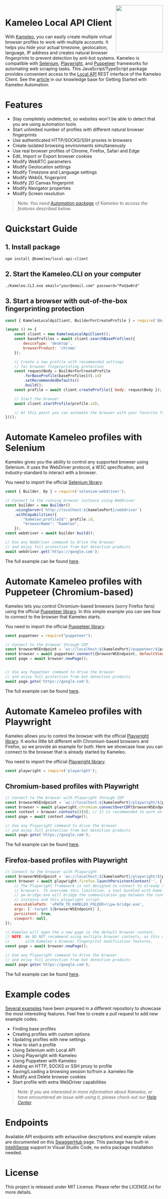 <img src="docs/kameleo-logo.png" width="150" align="right" />

# Kameleo Local API Client
With [Kameleo](https://kameleo.io), you can easily create multiple virtual browser profiles to work with multiple accounts. It helps you hide your actual timezone, geolocation, language, IP address and creates natural browser fingerprints to prevent detection by anti-bot systems. Kameleo is compatible with [Selenium](https://www.selenium.dev/), [Playwright](https://playwright.dev/), and [Puppeteer](https://pptr.dev/) frameworks for automating web scraping tasks. This JavaScript/TypeScript package provides convenient access to the [Local API](https://app.swaggerhub.com/apis/kameleo-team/kameleo-local-api/) REST interface of the Kameleo Client. See the [article](https://help.kameleo.io/hc/en-us/articles/4418166326417) in our knowledge base for Getting Started with Kameleo Automation.


# Features
- Stay completely undetected, so websites won't be able to detect that you are using automation tools
- Start unlimited number of profiles with different natural browser fingerprints
- Use authenticated HTTP/SOCKS/SSH proxies in browsers
- Create isolated browsing environments simultaneously
- Use real browser profiles of Chrome, Firefox, Safari and Edge
- Edit, Import or Export browser cookies
- Modify WebRTC parameters
- Modify Geolocation settings
- Modify Timezone and Language settings
- Modify WebGL fingerprint
- Modify 2D Canvas fingerprint
- Modify Navigator properties
- Modify Screen resolution

> Note: _You need [Automation package](https://kameleo.io/learn-more/automation/) of Kameleo to access the features described below._


# Quickstart Guide

## 1. Install package
```
npm install @kameleo/local-api-client
```

## 2. Start the Kameleo.CLI on your computer
```
./Kameleo.CLI.exe email="your@email.com" password="Pa$$w0rd"
```

## 3. Start a browser with out-of-the-box fingerprinting protection 
```javascript
const { KameleoLocalApiClient, BuilderForCreateProfile } = require('@kameleo/local-api-client');

(async () => {
    const client = new KameleoLocalApiClient();
    const baseProfiles = await client.searchBaseProfiles({
        deviceType: 'desktop',
        browserProduct: 'chrome'
    });

    // Create a new profile with recommended settings
    // for browser fingerprinting protection
    const requestBody = BuilderForCreateProfile
        .forBaseProfile(baseProfiles[0].id)
        .setRecommendedDefaults()
        .build();
    const profile = await client.createProfile({ body: requestBody });

    // Start the browser
    await client.startProfile(profile.id);

    // At this point you can automate the browser with your favorite framework
})();
```

# Automate Kameleo profiles with Selenium
Kameleo gives you the ability to control any supported browser using Selenium. It uses the WebDriver protocol, a W3C specification, and industry-standard to interact with a browser.

You need to import the official [Selenium library](https://www.npmjs.com/package/selenium-webdriver).
```javascript
const { Builder, By } = require('selenium-webdriver');
```

```javascript
// Connect to the running browser instance using WebDriver
const builder = new Builder()
    .usingServer(`http://localhost:${kameleoPort}/webdriver`)
    .withCapabilities({
        "kameleo:profileId": profile.id,
        "browserName": "Kameleo",
    });
const webdriver = await builder.build();

// Use any WebDriver command to drive the browser
// and enjoy full protection from bot detection products
await webdriver.get('https://google.com');
```

The full example can be found [here](https://github.com/kameleo-io/local-api-examples/blob/master/nodejs/connect_to_selenium/index.js).

# Automate Kameleo profiles with Puppeteer (Chromium-based)
Kameleo lets you control Chromium-based browsers (sorry Firefox fans) using the official [Puppeteer library](https://www.npmjs.com/package/puppeteer). In this simple example you can see how to connect to the browser that Kameleo starts.

You need to import the official [Puppeteer library](https://www.npmjs.com/package/puppeteer).

```javascript
const puppeteer = require("puppeteer");   
``` 

```javascript
// Connect to the browser through CDP
const browserWSEndpoint = `ws://localhost:${kameleoPort}/puppeteer/${profile.id}`;
const browser = await puppeteer.connect({browserWSEndpoint, defaultViewport: null});
const page = await browser.newPage();


// Use any Puppeteer command to drive the browser
// and enjoy full protection from bot detection products
await page.goto('https://google.com');
```

The full example can be found [here](https://github.com/kameleo-io/local-api-examples/blob/master/nodejs/connect_with_puppeteer/index.js).

# Automate Kameleo profiles with Playwright
Kameleo allows you to control the browser with the official [Playwright library](https://www.npmjs.com/package/playwright). It works little bit different with Chromium-based browsers and Firefox, so we provide an example for both. Here we showcase how you can connect to the browser that is already started by Kameleo.

You need to import the official [Playwright library](https://www.npmjs.com/package/playwright).

```javascript
const playwright = require('playwright');
```

## Chromium-based profiles with Playwright

```javascript
// Connect to the browser with Playwright through CDP
const browserWSEndpoint = `ws://localhost:${kameleoPort}/playwright/${profile.id}`;
const browser = await playwright.chromium.connectOverCDP(browserWSEndpoint);
const context = browser.contexts()[0]; // It is recommended to work on the default context. New context will work in incognito mode without spoofing.
const page = await context.newPage();

// Use any Playwright command to drive the browser
// and enjoy full protection from bot detection products
await page.goto('https://google.com');
```

The full example can be found [here](https://github.com/kameleo-io/local-api-examples/blob/master/nodejs/connect_with_playwright_to_chrome/index.js).

## Firefox-based profiles with Playwright

```javascript
// Connect to the browser with Playwright
const browserWSEndpoint = `ws://localhost:${kameleoPort}/playwright/${profile.id}`;
const browser = await playwright.firefox.launchPersistentContext('', {
    // The Playwright framework is not designed to connect to already running
    // browsers. To overcome this limitation, a tool bundled with Kameleo, named
    // pw-bridge.exe will bridge the communication gap between the running Firefox
    // instance and this playwright script.
    executablePath: '<PATH_TO_KAMELEO_FOLDER>\\pw-bridge.exe',
    args: [`-target ${browserWSEndpoint}`],
    persistent: true,
    viewport: null,
});

// Kameleo will open the a new page in the default browser context.
// NOTE: We DO NOT recommend using multiple browser contexts, as this might interfere
//       with Kameleo's browser fingerprint modification features.
const page = await browser.newPage();

// Use any Playwright command to drive the browser
// and enjoy full protection from bot detection products
await page.goto('https://google.com');
```

The full example can be found [here](https://github.com/kameleo-io/local-api-examples/blob/master/nodejs/connect_with_playwright_to_firefox/index.js).

# Example codes
[Several examples](https://github.com/kameleo-io/local-api-examples) have been prepared in a different repository to showcase the most interesting features. Feel free to create a pull request to add new example codes.

- Finding base profiles
- Creating profiles with custom options
- Updating profiles with new settings
- How to start a profile
- Using Selenium with Local API
- Using Playwright with Kameleo
- Using Puppeteer with Kameleo
- Adding an HTTP, SOCKS or SSH proxy to profile
- Saving/Loading a browsing session to/from a .kameleo file
- Modify and Delete browser cookies
- Start profile with extra WebDriver capabilities

> Note: _If you are interested in more information about Kameleo, or have encountered an issue with using it, please check out our [Help Center](https://help.kameleo.io/)._


# Endpoints
Available API endpoints with exhaustive descriptions and example values are documented on this [SwaggerHub](https://app.swaggerhub.com/apis/kameleo-team/kameleo-local-api/) page. This package has built-in [IntelliSense](https://code.visualstudio.com/docs/editor/intellisense) support in Visual Studio Code, no extra package installation needed.


# License
This project is released under MIT License. Please refer the LICENSE.txt for more details.
